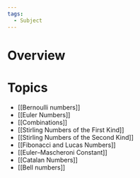 ```yaml
---
tags:
  - Subject
---
```

# Overview


# Topics
- [[Bernoulli numbers]]
- [[Euler Numbers]]
- [[Combinations]]
- [[Stirling Numbers of the First Kind]]
- [[Stirling Numbers of the Second Kind]]
- [[Fibonacci and Lucas Numbers]]
- [[Euler–Mascheroni Constant]]
- [[Catalan Numbers]]
- [[Bell numbers]]